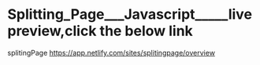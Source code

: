 # Splitting_Page___Javascript_____live preview,click the below link
splitingPage
https://app.netlify.com/sites/splitingpage/overview
